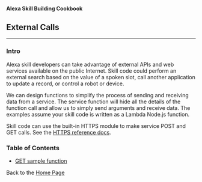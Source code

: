 #### Alexa Skill Building Cookbook
## External Calls <a id="title"></a>
<hr />

### Intro <a id="intro"></a>
Alexa skill developers can take advantage of external APIs and web services available on the public Internet.
Skill code could perform an external search based on the value of a spoken slot,
call another application to update a record, or control a robot or device.


We can design functions to simplify the process of sending and receiving data from a service.
The service function will hide all the details of the function call and allow us to simply send arguments and receive data.
The examples assume your skill code is written as a Lambda Node.js function.

Skill code can use the built-in HTTPS module to make service POST and GET calls.
See the [HTTPS reference docs](https://nodejs.org/api/https.html).


### Table of Contents
+ [GET sample function](httpsGet#title)


Back to the [Home Page](../README.md#title)
